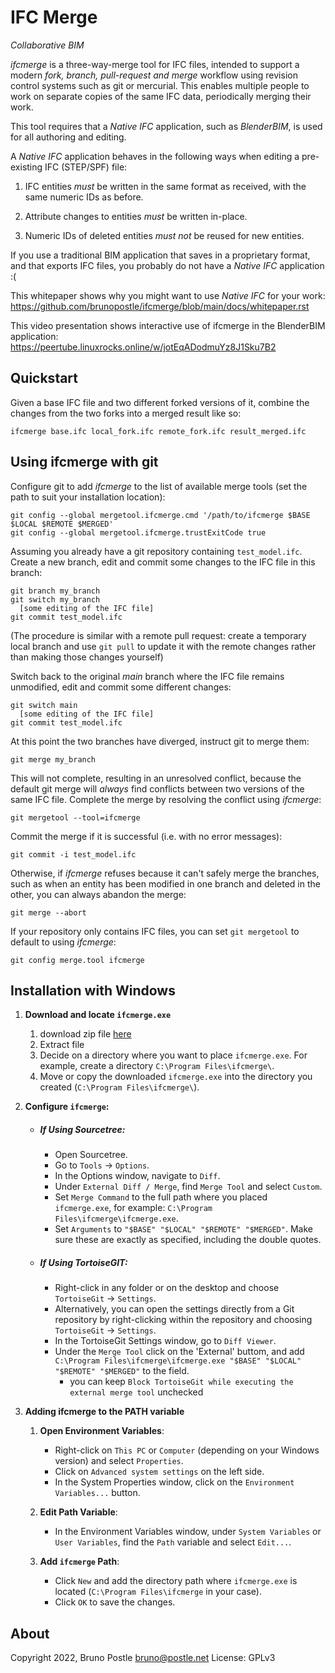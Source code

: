 # IFC Merge

*Collaborative BIM*

*ifcmerge* is a three-way-merge tool for IFC files, intended to support a
modern *fork, branch, pull-request and merge* workflow using revision control
systems such as git or mercurial.  This enables multiple people to work on
separate copies of the same IFC data, periodically merging their work.

This tool requires that a *Native IFC* application, such as *BlenderBIM*, is
used for all authoring and editing.

A *Native IFC* application behaves in the following ways when editing a
pre-existing IFC (STEP/SPF) file:

1. IFC entities *must* be written in the same format as received, with the same
   numeric IDs as before.

2. Attribute changes to entities *must* be written in-place.

3. Numeric IDs of deleted entities *must not* be reused for new entities.

If you use a traditional BIM application that saves in a proprietary format,
and that exports IFC files, you probably do not have a *Native IFC*
application :(

This whitepaper shows why you might want to use *Native IFC* for your work:
https://github.com/brunopostle/ifcmerge/blob/main/docs/whitepaper.rst

This video presentation shows interactive use of ifcmerge in the BlenderBIM application:
https://peertube.linuxrocks.online/w/jotEqADodmuYz8J1Sku7B2

## Quickstart

Given a base IFC file and two different forked versions of it, combine the
changes from the two forks into a merged result like so:

    ifcmerge base.ifc local_fork.ifc remote_fork.ifc result_merged.ifc

## Using ifcmerge with git

Configure git to add *ifcmerge* to the list of available merge tools (set the
path to suit your installation location):

    git config --global mergetool.ifcmerge.cmd '/path/to/ifcmerge $BASE $LOCAL $REMOTE $MERGED'
    git config --global mergetool.ifcmerge.trustExitCode true

Assuming you already have a git repository containing `test_model.ifc`.  Create
a new branch, edit and commit some changes to the IFC file in this branch:

    git branch my_branch
    git switch my_branch
      [some editing of the IFC file]
    git commit test_model.ifc

(The procedure is similar with a remote pull request: create a temporary local
branch and use `git pull` to update it with the remote changes rather than
making those changes yourself)

Switch back to the original *main* branch where the IFC file remains
unmodified, edit and commit some different changes:

    git switch main
      [some editing of the IFC file]
    git commit test_model.ifc

At this point the two branches have diverged, instruct git to merge them:

    git merge my_branch

This will not complete, resulting in an unresolved conflict, because the
default git merge will *always* find conflicts between two versions of the same
IFC file.  Complete the merge by resolving the conflict using *ifcmerge*:

    git mergetool --tool=ifcmerge

Commit the merge if it is successful (i.e. with no error messages):

    git commit -i test_model.ifc

Otherwise, if *ifcmerge* refuses because it can't safely merge the branches,
such as when an entity has been modified in one branch and deleted in the
other, you can always abandon the merge:

    git merge --abort

If your repository only contains IFC files, you can set `git mergetool` to
default to using *ifcmerge*:

    git config merge.tool ifcmerge

## Installation with Windows


1. **Download and locate `ifcmerge.exe`**
   1. download zip file [here](https://github.com/brunopostle/ifcmerge/releases/tag/2022-06-20)
   2. Extract file
   3. Decide on a directory where you want to place `ifcmerge.exe`. For example, create a directory `C:\Program Files\ifcmerge\`.
   4. Move or copy the downloaded `ifcmerge.exe` into the directory you created (`C:\Program Files\ifcmerge\`).

2. **Configure `ifcmerge`:**
   - ##### If Using Sourcetree:
     - Open Sourcetree.
     - Go to `Tools` -> `Options`.
     - In the Options window, navigate to `Diff`.
     - Under `External Diff / Merge`, find `Merge Tool` and select `Custom`.
     - Set `Merge Command` to the full path where you placed `ifcmerge.exe`, for example: `C:\Program Files\ifcmerge\ifcmerge.exe`.
     - Set `Arguments` to `"$BASE" "$LOCAL" "$REMOTE" "$MERGED"`. Make sure these are exactly as specified, including the double quotes.

   - ##### If Using TortoiseGIT:
     - Right-click in any folder or on the desktop and choose `TortoiseGit` -> `Settings`.
     - Alternatively, you can open the settings directly from a Git repository by right-clicking within the repository and choosing `TortoiseGit` -> `Settings`.
     - In the TortoiseGit Settings window, go to `Diff Viewer`.
     - Under the `Merge Tool` click on the 'External' buttom, and add `C:\Program Files\ifcmerge\ifcmerge.exe "$BASE" "$LOCAL" "$REMOTE" "$MERGED"` to the field. 
       - you can keep `Block TortoiseGit while executing the external merge tool` unchecked


5.  **Adding ifcmerge to the PATH variable**
    1.  **Open Environment Variables**:
        
        -   Right-click on `This PC` or `Computer` (depending on your Windows version) and select `Properties`.
        -   Click on `Advanced system settings` on the left side.
        -   In the System Properties window, click on the `Environment Variables...` button.
    2.  **Edit Path Variable**:
        
        -   In the Environment Variables window, under `System Variables` or `User Variables`, find the `Path` variable and select `Edit...`.
    3.  **Add `ifcmerge` Path**:
        
        -   Click `New` and add the directory path where `ifcmerge.exe` is located (`C:\Program Files\ifcmerge` in your case).
        -   Click `OK` to save the changes.

## About

Copyright 2022, Bruno Postle <bruno@postle.net>
License: GPLv3
